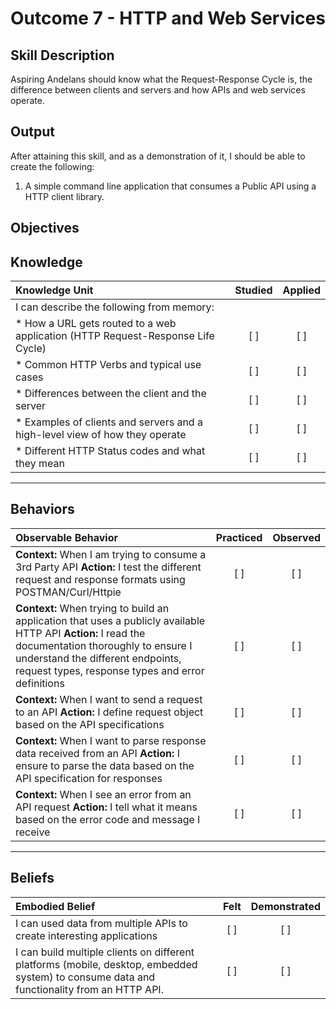 # Outcome 7 - HTTP and Web Services

**Skill Description**
----------
Aspiring Andelans should know what the Request-Response Cycle is, the difference between clients and servers and how APIs and web services operate.


**Output**
----------
After attaining this skill, and as a demonstration of it, I should be able to create the following:

1. A simple command line application that consumes a Public API using a HTTP client library.


**Objectives**
----------

## **Knowledge**


| Knowledge Unit   |      Studied      | Applied |
|:-------------|:------------------:|:--------:|
| I can describe the following from memory: | | |
| * How a URL gets routed to a web application (HTTP Request-Response Life Cycle) | [ ] | [ ]  |
| * Common HTTP Verbs and typical use cases |   [ ]   |   [ ] |
| * Differences between the client and the server | [ ] |    [ ] |
| * Examples of clients and servers and a high-level view of how they operate | [ ] |    [ ] |
| * Different HTTP Status codes and what they mean | [ ] |    [ ] |


----------


## **Behaviors**


| Observable Behavior   |      Practiced      | Observed |
|:-------------|:------------------:|:--------:|
| **Context:** When I am trying to consume a 3rd Party API **Action:** I test the different request and response formats using POSTMAN/Curl/Httpie | [ ] | [ ]  |
| **Context:** When trying to build an application that uses a publicly available HTTP API **Action:** I read the documentation thoroughly to ensure I understand the different endpoints, request types, response types and error definitions | [ ] |    [ ] |
| **Context:** When I want to send a request to an API **Action:** I define request object based on the API specifications |   [ ]   |   [ ] |
| **Context:** When I want to parse response data received from an API **Action:** I ensure to parse the data based on the API specification for responses |   [ ]   |   [ ] |
| **Context:** When I see an error from an API request **Action:** I tell what it means based on the error code and message I receive | [ ] |    [ ] |

----------


## **Beliefs**


| Embodied Belief   |      Felt      | Demonstrated |
|:-------------|:------------------:|:--------:|
| I can used data from multiple APIs to create interesting applications  |   [ ]   |   [ ] |
| I can build multiple clients on different platforms (mobile, desktop, embedded system) to consume data and functionality from an HTTP API. |   [ ]   |   [ ] |
